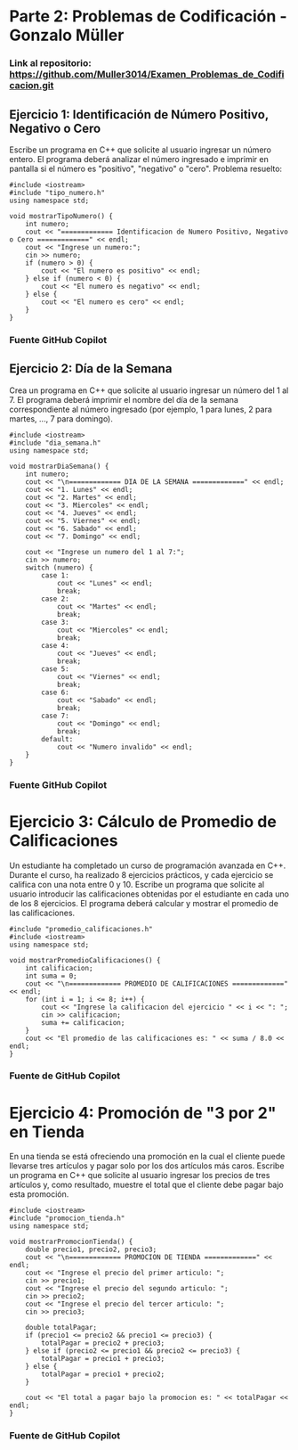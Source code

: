 # Parte 2: Problemas de Codificación - Gonzalo Müller

### Link al repositorio: https://github.com/Muller3014/Examen_Problemas_de_Codificacion.git

## Ejercicio 1: Identificación de Número Positivo, Negativo o Cero
Escribe un programa en C++ que solicite al usuario ingresar un número entero. 
El programa deberá analizar el número ingresado e imprimir en pantalla si el número es "positivo", "negativo" o "cero".
Problema resuelto: 
```
#include <iostream>
#include "tipo_numero.h"
using namespace std;

void mostrarTipoNumero() {
    int numero;
    cout << "============= Identificacion de Numero Positivo, Negativo o Cero =============" << endl;
    cout << "Ingrese un numero:";
    cin >> numero;
    if (numero > 0) {
        cout << "El numero es positivo" << endl;
    } else if (numero < 0) {
        cout << "El numero es negativo" << endl;
    } else {
        cout << "El numero es cero" << endl;
    }
}
```
### Fuente GitHub Copilot


## Ejercicio 2: Día de la Semana
Crea un programa en C++ que solicite al usuario ingresar un número del 1 al 7. El programa deberá imprimir el nombre del día de la semana correspondiente al número ingresado (por ejemplo, 1 para lunes, 2 para martes, ..., 7 para domingo). 
```
#include <iostream>
#include "dia_semana.h"
using namespace std;

void mostrarDiaSemana() {
    int numero;
    cout << "\n============= DIA DE LA SEMANA =============" << endl;
    cout << "1. Lunes" << endl;
    cout << "2. Martes" << endl;
    cout << "3. Miercoles" << endl;
    cout << "4. Jueves" << endl;
    cout << "5. Viernes" << endl;
    cout << "6. Sabado" << endl;
    cout << "7. Domingo" << endl;

    cout << "Ingrese un numero del 1 al 7:";
    cin >> numero;
    switch (numero) {
        case 1:
            cout << "Lunes" << endl;
            break;
        case 2:
            cout << "Martes" << endl;
            break;
        case 3:
            cout << "Miercoles" << endl;
            break;
        case 4:
            cout << "Jueves" << endl;
            break;
        case 5:
            cout << "Viernes" << endl;
            break;
        case 6:
            cout << "Sabado" << endl;
            break;
        case 7:
            cout << "Domingo" << endl;
            break;
        default:
            cout << "Numero invalido" << endl;
    }
}
```
### Fuente GitHub Copilot

# Ejercicio 3: Cálculo de Promedio de Calificaciones
Un estudiante ha completado un curso de programación avanzada en C++. Durante el curso, ha realizado 8 ejercicios prácticos, y cada ejercicio se califica con una nota entre 0 y 10. Escribe un programa que solicite al usuario introducir las calificaciones obtenidas por el estudiante en cada uno de los 8 ejercicios. El programa deberá calcular y mostrar el promedio de las calificaciones. 
```
#include "promedio_calificaciones.h"
#include <iostream>
using namespace std;

void mostrarPromedioCalificaciones() {
    int calificacion;
    int suma = 0;
    cout << "\n============= PROMEDIO DE CALIFICACIONES =============" << endl;
    for (int i = 1; i <= 8; i++) {
        cout << "Ingrese la calificacion del ejercicio " << i << ": ";
        cin >> calificacion;
        suma += calificacion;
    }
    cout << "El promedio de las calificaciones es: " << suma / 8.0 << endl;
}
```
### Fuente de GitHub Copilot

# Ejercicio 4: Promoción de "3 por 2" en Tienda
En una tienda se está ofreciendo una promoción en la cual el cliente puede llevarse tres artículos y pagar solo por los dos artículos más caros. Escribe un programa en C++ que solicite al usuario ingresar los precios de tres artículos y, como resultado, muestre el total que el cliente debe pagar bajo esta promoción.

```
#include <iostream>
#include "promocion_tienda.h"
using namespace std;

void mostrarPromocionTienda() {
    double precio1, precio2, precio3;
    cout << "\n============= PROMOCION DE TIENDA =============" << endl;
    cout << "Ingrese el precio del primer articulo: ";
    cin >> precio1;
    cout << "Ingrese el precio del segundo articulo: ";
    cin >> precio2;
    cout << "Ingrese el precio del tercer articulo: ";
    cin >> precio3;

    double totalPagar;
    if (precio1 <= precio2 && precio1 <= precio3) {
        totalPagar = precio2 + precio3;
    } else if (precio2 <= precio1 && precio2 <= precio3) {
        totalPagar = precio1 + precio3;
    } else {
        totalPagar = precio1 + precio2;
    }

    cout << "El total a pagar bajo la promocion es: " << totalPagar << endl;
}
```
### Fuente de GitHub Copilot
